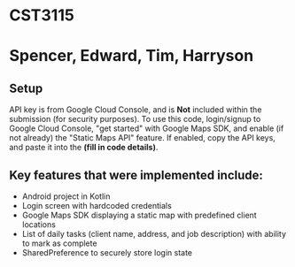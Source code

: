 # CST3115
# Spencer, Edward, Tim, Harryson

## Setup
API key is from Google Cloud Console, and is **Not** included within the submission (for security purposes). To use this code, login/signup to Google Cloud Console, "get started" with Google Maps SDK, and enable (if not already) the "Static Maps API" feature.
If enabled, copy the API keys, and paste it into the **(fill in code details)**.

## Key features that were implemented include:
- Android project in Kotlin
- Login screen with hardcoded credentials
- Google Maps SDK displaying a static map with predefined client locations
- List of daily tasks (client name, address, and job description) with ability to mark as complete
- SharedPreference to securely store login state
